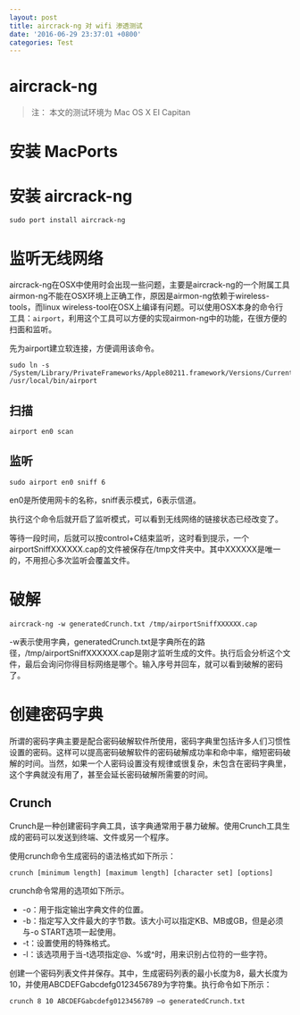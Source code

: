 ```yaml
---
layout: post
title: aircrack-ng 对 wifi 渗透测试
date: '2016-06-29 23:37:01 +0800'
categories: Test
---
```


# aircrack-ng

> 注： 本文的测试环境为 Mac OS X EI Capitan

# 安装 MacPorts

# 安装 aircrack-ng

```
sudo port install aircrack-ng
```

# 监听无线网络

aircrack-ng在OSX中使用时会出现一些问题，主要是aircrack-ng的一个附属工具airmon-ng不能在OSX环境上正确工作，原因是airmon-ng依赖于wireless-tools，而linux wireless-tool在OSX上编译有问题。可以使用OSX本身的命令行工具：`airport`，利用这个工具可以方便的实现airmon-ng中的功能，在很方便的扫面和监听。

先为airport建立软连接，方便调用该命令。

```
sudo ln -s /System/Library/PrivateFrameworks/Apple80211.framework/Versions/Current/Resources/airport /usr/local/bin/airport
```

## 扫描

```
airport en0 scan
```

## 监听

```
sudo airport en0 sniff 6
```

en0是所使用网卡的名称，sniff表示模式，6表示信道。

执行这个命令后就开启了监听模式，可以看到无线网络的链接状态已经改变了。

等待一段时间，后就可以按control+C结束监听，这时看到提示，一个airportSniffXXXXXX.cap的文件被保存在/tmp文件夹中。其中XXXXXX是唯一的，不用担心多次监听会覆盖文件。

# 破解

```
aircrack-ng -w generatedCrunch.txt /tmp/airportSniffXXXXXX.cap
```

-w表示使用字典，generatedCrunch.txt是字典所在的路径，/tmp/airportSniffXXXXXX.cap是刚才监听生成的文件。执行后会分析这个文件，最后会询问你得目标网络是哪个。输入序号并回车，就可以看到破解的密码了。

# 创建密码字典

所谓的密码字典主要是配合密码破解软件所使用，密码字典里包括许多人们习惯性设置的密码。这样可以提高密码破解软件的密码破解成功率和命中率，缩短密码破解的时间。当然，如果一个人密码设置没有规律或很复杂，未包含在密码字典里，这个字典就没有用了，甚至会延长密码破解所需要的时间。

## Crunch

Crunch是一种创建密码字典工具，该字典通常用于暴力破解。使用Crunch工具生成的密码可以发送到终端、文件或另一个程序。

使用crunch命令生成密码的语法格式如下所示：

```
crunch [minimum length] [maximum length] [character set] [options]
```

crunch命令常用的选项如下所示。

- -o：用于指定输出字典文件的位置。
- -b：指定写入文件最大的字节数。该大小可以指定KB、MB或GB，但是必须与-o START选项一起使用。
- -t：设置使用的特殊格式。
- -l：该选项用于当-t选项指定@、%或^时，用来识别占位符的一些字符。

创建一个密码列表文件并保存。其中，生成密码列表的最小长度为8，最大长度为10，并使用ABCDEFGabcdefg0123456789为字符集。执行命令如下所示：

```
crunch 8 10 ABCDEFGabcdefg0123456789 –o generatedCrunch.txt
```
